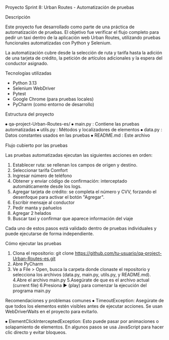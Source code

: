 Proyecto Sprint 8:  Urban Routes - Automatización de pruebas

Descripción

Este proyecto fue desarrollado como parte de una práctica de automatización de pruebas. El objetivo fue verificar el flujo completo para pedir un taxi dentro de la aplicación web Urban Routes, utilizando pruebas funcionales automatizadas con Python y Selenium.

La automatización cubre desde la selección de ruta y tarifa hasta la adición de una tarjeta de crédito, la petición de artículos adicionales y la espera del conductor asignado.

 Tecnologías utilizadas

- Python 3.13  
- Selenium WebDriver  
- Pytest  
- Google Chrome (para pruebas locales)  
- PyCharm (como entorno de desarrollo)

Estructura del proyecto

⦁	qa-project-Urban-Routes-es/
⦁	 main.py : Contiene las pruebas automatizadas
⦁	 utils.py : Métodos y localizadores de elementos
⦁	 data.py : Datos constantes usados en las pruebas
⦁	 README.md : Este archivo


Flujo cubierto por las pruebas

Las pruebas automatizadas ejecutan las siguientes acciones en orden:

1. Establecer ruta: se rellenan los campos de origen y destino.
2. Seleccionar tarifa Comfort
3. Ingresar número de teléfono
4. Obtener y enviar código de confirmación: interceptado automáticamente desde los logs.
5. Agregar tarjeta de crédito: se completa el número y CVV, forzando el desenfoque para activar el botón "Agregar".
6. Escribir mensaje al conductor
7. Pedir manta y pañuelos
8. Agregar 2 helados
9. Buscar taxi y confirmar que aparece información del viaje

Cada uno de estos pasos está validado dentro de pruebas individuales y puede ejecutarse de forma independiente.

Cómo ejecutar las pruebas

1.	Clona el repositorio:
git clone https://github.com/tu-usuario/qa-project-Urban-Routes-es.git
2. Abre PyCharm
3. Ve a File > Open, busca la carpeta donde clonaste el repositorio y selecciona los archivos (data.py, main.py, utils.py, y README.md).
4.Abre el archivo main.py
5.Asegúrate de que es el archivo actual (current file)
6.Presiona ▶ (play) para comenzar la ejecución del programa main.py

Recomendaciones y problemas comunes
⦁	TimeoutException: Asegúrate de que todos los elementos estén visibles antes de ejecutar acciones. Se usan WebDriverWaits en el proyecto para evitarlo.

⦁	ElementClickInterceptedException: Esto puede pasar por animaciones o solapamiento de elementos. En algunos pasos se usa JavaScript para hacer clic directo y evitar bloqueos.
